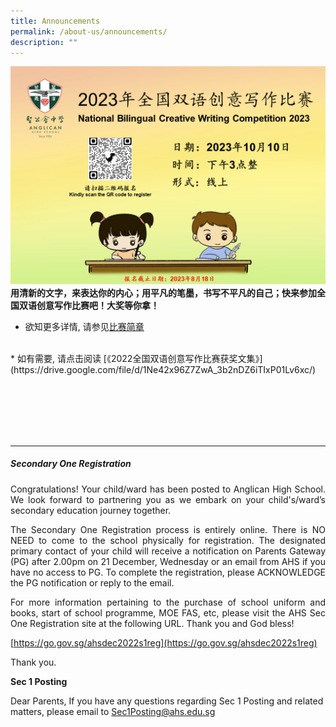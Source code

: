 ```yaml
---
title: Announcements
permalink: /about-us/announcements/
description: ""
---
```

![](/images/About%20us/Announcement/2023_nbcw_competition.png)
<b>用清新的文字，来表达你的内心；用平凡的笔墨，书写不平凡的自己；快来参加全国双语创意写作比赛吧！大奖等你拿！</b><br>
* 欲知更多详情, 请参见[比赛简章](/files/About%20Us/Announcements/information_sheet_2023.pdf)
<br>
* 如有需要, 请点击阅读 [《2022全国双语创意写作比赛获奖文集》](https://drive.google.com/file/d/1Ne42x96Z7ZwA_3b2nDZ6iTIxP01Lv6xc/)

<br><br><br><br><br>

-------------------------------------
##### Secondary One Registration

<p align="justify">
Congratulations! Your child/ward has been posted to Anglican High School. We look forward to partnering you as we embark on your child's/ward’s secondary education journey together.</p>

<p align="justify">
The Secondary One Registration process is entirely online. There is NO NEED to come to the school physically for registration. The designated primary contact of your child will receive a notification on Parents Gateway (PG) after 2.00pm on 21 December, Wednesday or an email from AHS if you have no access to PG. To complete the registration, please ACKNOWLEDGE the PG notification or reply to the email.</p>

<p align="justify">
For more information pertaining to the purchase of school uniform and books, start of school programme, MOE FAS, etc, please visit the AHS Sec One Registration site at the following URL. Thank you and God bless! </p>

[https://go.gov.sg/ahsdec2022s1reg](https://go.gov.sg/ahsdec2022s1reg)


Thank you.

**Sec 1 Posting**

Dear Parents,
If you have any questions regarding Sec 1 Posting and related matters, please email to Sec1Posting@ahs.edu.sg